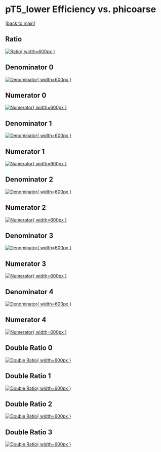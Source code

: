 # pT5_lower Efficiency vs. phicoarse

[[back to main](./)]



## Ratio

[![Ratio](../mtv/var/pT5_lower_xtr_0_-1_eff_phicoarse.png){ width=600px }](../mtv/var/pT5_lower_xtr_0_-1_eff_phicoarse.pdf)

## Denominator 0

[![Denominator](../mtv/den/pT5_lower_xtr_0_-1_eff_phicoarse_den0.png){ width=600px }](../mtv/den/pT5_lower_xtr_0_-1_eff_phicoarse_den0.pdf)

## Numerator 0

[![Numerator](../mtv/num/pT5_lower_xtr_0_-1_eff_phicoarse_num0.png){ width=600px }](../mtv/num/pT5_lower_xtr_0_-1_eff_phicoarse_num0.pdf)

## Denominator 1

[![Denominator](../mtv/den/pT5_lower_xtr_0_-1_eff_phicoarse_den1.png){ width=600px }](../mtv/den/pT5_lower_xtr_0_-1_eff_phicoarse_den1.pdf)

## Numerator 1

[![Numerator](../mtv/num/pT5_lower_xtr_0_-1_eff_phicoarse_num1.png){ width=600px }](../mtv/num/pT5_lower_xtr_0_-1_eff_phicoarse_num1.pdf)

## Denominator 2

[![Denominator](../mtv/den/pT5_lower_xtr_0_-1_eff_phicoarse_den2.png){ width=600px }](../mtv/den/pT5_lower_xtr_0_-1_eff_phicoarse_den2.pdf)

## Numerator 2

[![Numerator](../mtv/num/pT5_lower_xtr_0_-1_eff_phicoarse_num2.png){ width=600px }](../mtv/num/pT5_lower_xtr_0_-1_eff_phicoarse_num2.pdf)

## Denominator 3

[![Denominator](../mtv/den/pT5_lower_xtr_0_-1_eff_phicoarse_den3.png){ width=600px }](../mtv/den/pT5_lower_xtr_0_-1_eff_phicoarse_den3.pdf)

## Numerator 3

[![Numerator](../mtv/num/pT5_lower_xtr_0_-1_eff_phicoarse_num3.png){ width=600px }](../mtv/num/pT5_lower_xtr_0_-1_eff_phicoarse_num3.pdf)

## Denominator 4

[![Denominator](../mtv/den/pT5_lower_xtr_0_-1_eff_phicoarse_den4.png){ width=600px }](../mtv/den/pT5_lower_xtr_0_-1_eff_phicoarse_den4.pdf)

## Numerator 4

[![Numerator](../mtv/num/pT5_lower_xtr_0_-1_eff_phicoarse_num4.png){ width=600px }](../mtv/num/pT5_lower_xtr_0_-1_eff_phicoarse_num4.pdf)

## Double Ratio 0

[![Double Ratio](../mtv/ratio/pT5_lower_xtr_0_-1_eff_phicoarse_ratio0.png){ width=600px }](../mtv/ratio/pT5_lower_xtr_0_-1_eff_phicoarse_ratio0.pdf)

## Double Ratio 1

[![Double Ratio](../mtv/ratio/pT5_lower_xtr_0_-1_eff_phicoarse_ratio1.png){ width=600px }](../mtv/ratio/pT5_lower_xtr_0_-1_eff_phicoarse_ratio1.pdf)

## Double Ratio 2

[![Double Ratio](../mtv/ratio/pT5_lower_xtr_0_-1_eff_phicoarse_ratio2.png){ width=600px }](../mtv/ratio/pT5_lower_xtr_0_-1_eff_phicoarse_ratio2.pdf)

## Double Ratio 3

[![Double Ratio](../mtv/ratio/pT5_lower_xtr_0_-1_eff_phicoarse_ratio3.png){ width=600px }](../mtv/ratio/pT5_lower_xtr_0_-1_eff_phicoarse_ratio3.pdf)

